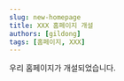 ```yaml
---
slug: new-homepage
title: XXX 홈페이지 개설
authors: [gildong]
tags: [홈페이지, XXX]
---
```


우리 홈페이지가 개설되었습니다.